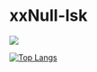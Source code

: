 # xxNull-lsk
![](https://github-readme-stats.vercel.app/api?username=xxNull-lsk&count_private=true&show_icons=true&theme=onedark)

[![Top Langs](https://github-readme-stats.vercel.app/api/top-langs/?username=xxNull-lsk)](https://github.com/anuraghazra/github-readme-stats)